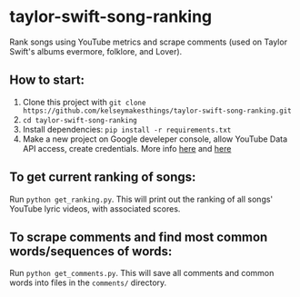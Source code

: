 # taylor-swift-song-ranking

Rank songs using YouTube metrics and scrape comments (used on Taylor Swift's albums evermore, folklore, and Lover).

## How to start:

1.  Clone this project with `git clone https://github.com/kelseymakesthings/taylor-swift-song-ranking.git`
2.  `cd taylor-swift-song-ranking`
3.  Install dependencies: `pip install -r requirements.txt`
4.  Make a new project on Google develeper console, allow YouTube Data API access, create credentials. More info [here](https://developers.google.com/youtube/v3/getting-started) and [here](https://developers.google.com/youtube/v3/quickstart/python)

## To get current ranking of songs:

Run `python get_ranking.py`.
This will print out the ranking of all songs' YouTube lyric videos, with associated scores.

## To scrape comments and find most common words/sequences of words:

Run `python get_comments.py`.
This will save all comments and common words into files in the `comments/` directory.
